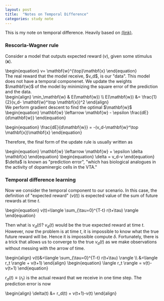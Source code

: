 ```yaml
---
layout: post
title:  "Notes on Temporal Difference"
categories: study note
---
```


This is my note on temporal difference. Heavily based on [(link)](http://www.gatsby.ucl.ac.uk/teaching/courses/sntn/sntn-2017/resources/kirsty/Learning.pdf).


### Rescorla-Wagner rule

Consider a model that outputs expected reward ($v$), given some stimulus ($\mathbf{x}$).
<div>
\begin{equation}
 v= \mathbf{w}^{\top}\mathbf{x}
\end{equation}
</div>
The real reward that the model receive, $v_d$, is our "data". This model does not have a temporal componenet. We update the weights $\mathbf{w}$ of the model by minimizing the square error of the prediction and the data.
<div>
\begin{align}
\min_\mathbf{w} & E(\mathbf{w}) \\
 E(\mathbf{w}) &= \frac{1}{2}(v_d- \mathbf{w}^\top \mathbf{x})^2
\end{align}
</div>
We perform gradient descent to find the optimal $\mathbf{w}$
<div>
\begin{equation}
\mathbf{w} \leftarrow \mathbf{w} - \epsilon \frac{dE}{d\mathbf{w}}
\end{equation}

\begin{equation}
\frac{dE}{d\mathbf{w}} = -(v_d-\mathbf{w}^\top \mathbf{x})\mathbf{x}
\end{equation}
</div>

Therefore, the final form of the update rule is usually written as
<div>
\begin{equation}
\mathbf{w} \leftarrow \mathbf{w} + \epsilon \delta \mathbf{x}
\end{equation}
\begin{equation}
\delta = v_d-v
\end{equation}
</div>
$\delta$ is known as "prediction error", "which has biological analogues in the activity of dopaminergic cells in the VTA."

### Temporal difference learning

Now we consider the temporal component to our scenario. In this case, the definition of "expected reward" ($v(t)$) is expected value of the sum of future rewards at time $t$.

<div>
\begin{equation}
v(t)=\langle \sum_{\tau=0}^{T-t}  r(t+\tau) \rangle
\end{equation}
</div>

 Then what is $v_d(t)$? $v_d(t)$ would be the true expected reward at time $t$. However, now the problem is at time $t$, it is impossible to know what the true future reward will be. Hence it is impossible compute $\delta$. Fortunately, there is a trick that allows us to converge to the true $v_d(t)$ as we make observations without messing with the arrow of time.

<div>
\begin{align}
v(t)&=\langle \sum_{\tau=0}^{T-t}  r(t+\tau) \rangle \\
&=\langle r_t \rangle + v(t+1)
\end{align}
\begin{equation}
\langle r_t \rangle = v(t)-v(t+1)
\end{equation}
</div>

$r_d(t) \equiv \langle r_t \rangle$ is the actual reward that we receive in one time step. The prediction error is now

<div>
\begin{align}
\delta(t) &= r_d(t) + v(t+1)-v(t)
\end{align}
</div>
